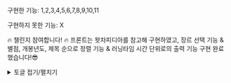 구현한 기능: 1,2,3,4,5,6,7,8,9,10,11

구현하지 못한 기능: X

🔥 챌린지 참여합니다! 🔥
프론트는 왓차피디아를 참고해 구현하였고, 
장르 선택 기능 & 별점, 개봉년도, 제목 순으로 정렬 기능 & 러닝타임 시간 단위로의 출력 기능 구현 완료했습니다!😎


<details>
<summary>토글 접기/펼치기</summary>
<div markdown="1">
<img width="1151" alt="image" src="https://github.com/Pirogramming-20/SeogWoojin/assets/121532823/459e7cbf-ff23-4e02-ac0e-8bc55d5a7ddf">

</div>
</details>
